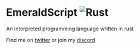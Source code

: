 # EmeraldScript ![Rust](https://github.com/AnActualEmerald/EmeraldScript/workflows/Rust/badge.svg)
An interpreted programming language written in rust

Find me on [twitter](https://twitter.com/KevahnGee) or join my [discord](https://discord.gg/bkQJeCH)

